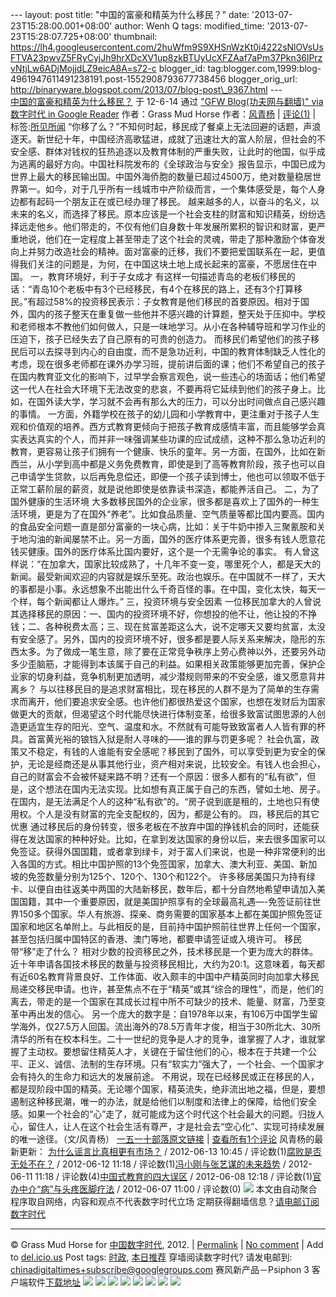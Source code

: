 --- layout: post title: "中国的富豪和精英为什么移民？" date:
'2013-07-23T15:28:00.001+08:00' author: Wenh Q tags: modified\_time:
'2013-07-23T15:28:07.725+08:00' thumbnail:
https://lh4.googleusercontent.com/2huWfm9S9XHSnWzKt0i4222sNlOVsUsFTVA23pwvZ5FRyCyjJh9hrXDcXV1up8zkBTUyUcXFZAaf7aPm37Pkn36lPrzvNtjLw6ADjMojjdLZ9eicA8A=s72-c
blogger\_id:
tag:blogger.com,1999:blog-4961947611491238191.post-1552908793677738456
blogger\_orig\_url:
http://binaryware.blogspot.com/2013/07/blog-post\_9367.html ---
[\
中国的富豪和精英为什么移民？](http://feedproxy.google.com/~r/chinagfwblog/~3/O_51MT-nwks/)
于 12-6-14 通过 ["GFW Blog(功夫网与翻墙)" via 数字时代 in Google
Reader](http://feeds2.feedburner.com/chinagfwblog) 作者：Grass Mud Horse
作者：[风青杨](http://www.my1510.cn/author.php?ditianlang) | [评论(1)](http://www.my1510.cn/article.php?id=79066) |
标签:[所见所闻](http://www.my1510.cn/1510tag.php?tag=%E6%89%80%E8%A7%81%E6%89%80%E9%97%BB)
“你移了么？”不知何时起，移民成了餐桌上无法回避的话题，声浪逐天。新世纪十年，中国经济高歌猛进，成就了迅速壮大的富人阶层，但社会的不安全感、群体对钱权的狂热追逐以及教育体制的严重失败，让此时的他国，似乎成为逃离的最好方向。中国社科院发布的《全球政治与安全》报告显示，中国已成为世界上最大的移民输出国。中国外海侨胞的数量已超过4500万，绝对数量稳居世界第一。如今，对于几乎所有一线城市中产阶级而言，一个集体感受是，每个人身边都有起码一个朋友正在或已经办理了移民。
越来越多的人，以奋斗的名义，以未来的名义，而选择了移民。原本应该是一个社会支柱的财富和知识精英，纷纷选择远走他乡。他们带走的，不仅有他们自身数十年发展所累积的智识和财富，更严重地说，他们在一定程度上甚至带走了这个社会的灵魂，带走了那种激励个体奋发向上并努力改造社会的精神。面对富豪的迁移，我们不要把爱国联系在一起，更值得我们关注的问题是，为何，在中国这块土地上成长起来的富豪，不愿居住在中国。
一，教育环境好，利于子女成才
有这样一句描述青岛的老板们移民的话：“青岛10个老板中有3个已经移民，有4个在移民的路上，还有3个打算移民。”有超过58%的投资移民表示：子女教育是他们移民的首要原因。相对于国外，国内的孩子整天在重复做一些他并不感兴趣的计算题，整天处于压抑中。学校和老师根本不教他们如何做人，只是一味地学习。从小在各种辅导班和学习作业的压迫下，孩子已经失去了自己原有的可贵的创造力。
而移民们希望他们的孩子移民后可以去探寻到内心的自由度，而不是急功近利，中国的教育体制缺乏人性化的考虑，现在很多老师都在课外办学习班，提前讲后面的课；他们不希望自己的孩子在国内教育亚文化的影响下，过早学会察言观色，说一些违心的场面话；他们希望这一代人在社会大环境下无法改变的悲哀，不要再将它延续到他们的孩子身上。比如，在国外读大学，学习就不会再有那么大的压力，可以分出时间做点自己感兴趣的事情。
一方面，外籍学校在孩子的幼儿园和小学教育中，更注重对于孩子人生观和价值观的培养。西方式教育更倾向于把孩子教育成感情丰富，而且能够学会真实表达真实的个人，而并非一味强调某些功课的应试成绩，这种不那么急功近利的教育，更容易让孩子们拥有一个健康、快乐的童年。另一方面，在国外，比如在新西兰，从小学到高中都是义务免费教育，即使是到了高等教育阶段，孩子也可以自己申请学生贷款，以后再免息偿还，即便一个孩子读到博士，他也可以领取不低于正常工薪阶层的薪资，就是说他即使是依靠读书深造，都能养活自己。
二，为了国外健康的生活环境
大多数移民国外的企业家，很多都是喜欢上了国外的一种生活环境，更是为了在国外“养老”。比如食品质量、空气质量等都比国内要高。国内的食品安全问题一直是部分富豪的一块心病，比如：关于牛奶中掺入三聚氰胺和关于地沟油的新闻屡禁不止。另一方面，国外的医疗体系更完善，很多有钱人愿意花钱买健康。国外的医疗体系比国内要好，这个是一个无需争论的事实。
有人曾这样说：“在加拿大，国家比较成熟了，十几年不变一变，哪里死个人，都是天大的新闻。最受新闻欢迎的内容就是娱乐至死。政治也娱乐。在中国就不一样了，天大的事都是小事。永远想象不出能出什么千奇百怪的事。在中国，变化太快，每天一个样，每个新闻都让人爆炸。”
三，投资环境与安全因素
一位移民加拿大的人曾说其选择移民的原因：一、国内的投资环境不好，你想投的他不让，他让投的不挣钱；二、各种税费太高；三、现在贫富差距这么大，说不定哪天又要均贫富，太没有安全感了。另外，国内的投资环境不好，很多都是要人际关系来解决，隐形的东西太多。为了做成一笔生意，除了要在正常竞争秩序上劳心费神以外，还要另外动多少歪脑筋，才能得到本该属于自己的利益。如果相关政策能够更加完善，保护企业家的切身利益，竞争机制更加透明，减少潜规则带来的不安全感，谁又愿意背井离乡？
与以往移民目的是追求财富相比，现在移民的人群不是为了简单的生存需求而离开，他们要追求安全感。也许他们都很热爱这个国家，也想在发财后为国家做更大的贡献，但渴望这个时代能尽快进行体制变革，给很多致富试图思源的人创造更适宜生存的阳光、空气、温度和水。不然就有可能导致致富者人人皆有罪的杯具。首富黄光裕的锒铛入狱是耐人寻味的――谁的罪与罚更多呢？
社会仇富，政策又不稳定，有钱的人谁能有安全感呢？移民到了国外，可以享受到更为安全的保护，无论是经商还是从事其他行业，资产相对来说，比较安全。有钱人也会担心，自己的财富会不会被怀疑来路不明？还有一个原因：很多人都有的“私有欲”，但是，这个想法在国内无法实现。比如想有真正属于自己的东西，譬如土地、房子。在国内，是无法满足个人的这种“私有欲”的。“房子说到底是租的，土地也只有使用权。个人是没有财富的完全支配权的，因为，都是公有的。
四，移民后的其它优惠
通过移民后的身份转变，很多老板在不放弃中国的挣钱机会的同时，还能获得在发达国家的种种好处。比如，在拿到发达国家的身份以后，来去很多国家可以免签证。获得外国国籍，或者拿到绿卡，对于富人们来说，也是一种非常便利的出入各国的方式。相比中国护照的13个免签国家，加拿大、澳大利亚、美国、新加坡的免签数量分别为125个、120个、130个和122个。
许多移居美国只为持有绿卡、以便自由往返美中两国的大陆新移民，数年后，都十分自然地希望申请加入美国国籍，其中一个重要原因，就是美国护照享有的全球最高礼遇—-免签证前往世界150多个国家。华人有旅游、探亲、商务需要的国家基本上都在美国护照免签证国家和地区名单附上。与此相反的是，目前持中国护照前往世界上任何一个国家，甚至包括归属中国特区的香港、澳门等地，都要申请签证或入境许可。
移民带“移”走了什么？
相对少数的投资移民之外，技术移民是一个更为庞大的群体。近十年申请各国技术移民的数量与投资移民相比，大约为20∶1。这意味着，每天都有近60名教育背景良好、工作体面、收入颇丰的中国中产精英同时向加拿大移民局递交移民申请。也许，甚至焦点不在于“精英”或其“综合的理性”，而是，他们的离去，带走的是一个国家在其成长过程中所不可缺少的技术、能量、财富，乃至变革中再出发的信心。
另一个庞大的数字是：自1978年以来，有106万中国学生留学海外，仅27.5万人回国。流出海外的78.5万青年才俊，相当于30所北大、30所清华的所有在校本科生。二十一世纪的竞争是人才的竞争，谁掌握了人才，谁就掌握了主动权。要想留住精英人才，关键在于留住他们的心，根本在于共建一个公平、正义、诚信、法制的生存环境。只有“软实力”强大了，一个社会、一个国家才会有持久的生命力和远大的发展前途。
不用说，现在已经移民或正在移民的人，都是现阶段中国的精英。无论哪个国家，精英流失，绝非流出地之福，但是，要想遏制这种移民潮，唯一的办法，就是给他们以制度和法律上的保障，给他们安全感。如果一个社会的“心”走了，就可能成为这个时代这个社会最大的问题。归拢人心，留住人，让人在这个社会生活有尊严，才是社会去“空心化”、实现可持续发展的唯一途径。（文/风青杨）
[一五一十部落原文链接](http://www.my1510.cn/article.php?id=79066) |
[查看所有1个评论](http://www.my1510.cn/article.php?id=79066)
风青杨的最新更新：
[为什么谣言比真相更有市场？](http://www.my1510.cn/article.php?id=78958) /
2012-06-13 10:45 /
评论数(1)[腐败是否无处不在？](http://www.my1510.cn/article.php?id=78908) /
2012-06-12 11:18 /
评论数(1)[冯小刚与张艺谋的未来趋势](http://www.my1510.cn/article.php?id=78864) /
2012-06-11 11:18 /
评论数(4)[中国式教育的四大误区](http://www.my1510.cn/article.php?id=78722) /
2012-06-08 12:18 /
评论数(1)[官办中介“病”与头疼医脚疗法](http://www.my1510.cn/article.php?id=78665) /
2012-06-07 11:00 / 评论数(0)
![](https://lh4.googleusercontent.com/2huWfm9S9XHSnWzKt0i4222sNlOVsUsFTVA23pwvZ5FRyCyjJh9hrXDcXV1up8zkBTUyUcXFZAaf7aPm37Pkn36lPrzvNtjLw6ADjMojjdLZ9eicA8A)
本文由自动聚合程序取自网络，内容和观点不代表数字时代立场
定期获得翻墙信息？[请电邮订阅数字时代](http://eepurl.com/msuvD)
[](http://eepurl.com/msuvD)
[](http://eepurl.com/msuvD)
[](http://eepurl.com/msuvD)

* * * * *

© Grass Mud Horse for [中国数字时代](https://caonima.info/chinese),
2012. |
[Permalink](https://caonima.info/chinese/2012/06/%e4%b8%ad%e5%9b%bd%e7%9a%84%e5%af%8c%e8%b1%aa%e5%92%8c%e7%b2%be%e8%8b%b1%e4%b8%ba%e4%bb%80%e4%b9%88%e7%a7%bb%e6%b0%91%ef%bc%9f/) |
[No
comment](https://caonima.info/chinese/2012/06/%e4%b8%ad%e5%9b%bd%e7%9a%84%e5%af%8c%e8%b1%aa%e5%92%8c%e7%b2%be%e8%8b%b1%e4%b8%ba%e4%bb%80%e4%b9%88%e7%a7%bb%e6%b0%91%ef%bc%9f/#comments) |
Add to
[del.icio.us](http://del.icio.us/post?url=https://caonima.info/chinese/2012/06/%E4%B8%AD%E5%9B%BD%E7%9A%84%E5%AF%8C%E8%B1%AA%E5%92%8C%E7%B2%BE%E8%8B%B1%E4%B8%BA%E4%BB%80%E4%B9%88%E7%A7%BB%E6%B0%91%EF%BC%9F/&title=%E4%B8%AD%E5%9B%BD%E7%9A%84%E5%AF%8C%E8%B1%AA%E5%92%8C%E7%B2%BE%E8%8B%B1%E4%B8%BA%E4%BB%80%E4%B9%88%E7%A7%BB%E6%B0%91%EF%BC%9F)
Post tags:
[时政](https://caonima.info/chinese/tag/%e6%97%b6%e6%94%bf%e6%96%87%e7%ab%a0/?category=10466),
[本日推荐](https://caonima.info/chinese/tag/%e6%9c%ac%e6%97%a5%e6%8e%a8%e8%8d%90/?category=10466)
穿墙阅读数字时代? 请发电邮到:
[chinadigitaltimes+subscribe@googlegroups.com](mailto:chinadigitaltimes%2Bsubscribe@googlegroups.com)
赛风新产品－Psiphon 3 客户端软件[下载地址](http://dld.bz/caonima745)
[](http://dld.bz/caonima745)
![](https://lh3.googleusercontent.com/VlEvgA6Lt-Yk6pmvMXLlQmaM2jQuTpC-Zl-NGRTIA8r5Cq3nBeBEQyQ2mrSoDazjKhQf0oTUvbqhgsgcLh85hctot1X3HTFJtcAWhUq51mfH23hw_9A) ![](https://lh3.googleusercontent.com/DBZ9jCs4ZSU6DKJXoJqqP2Ge44EaIwtPQ2hBnvHP_fVDvOzxv_PqUjnuh5z7wmJjBb3bmqzoylwXWQrik0b3fnBAaKagxR0Q4sB_OjPG8g_cl0Z2cnc) ![](https://lh4.googleusercontent.com/Yxls6mqdIEdsViaPAtkpCDdXTxqbyYD8LoVqtAHBLTfFNW-T8U_Nw_ViNUMfY7JYXy_WLKs9HNuByFzByuEIDEtKLUYQOUsELdMjguW-MbG1PrSZpmU) ![](https://lh5.googleusercontent.com/u-xGAuiw5Bxn36D9ki8YQnu1-4mUZdLW21h8utrBWFb_BLBXhwafTw2VX8NE2MPn6FdfcqX25l5EDAZgGtL-HbO1nfqLkBiHN1ao1E9vXYSpvB3v28A) ![](https://lh6.googleusercontent.com/DiK-a7a7gcMD3PXL3fpozVZwsFRN9GMuZf0TLT1l_hrq_auvP-i-5BLfkhf9ri_ShdeJSyvjkESiyH3zmwwdERJCa6R45U-KUwVYziiNync5w06WewM) ![](https://lh6.googleusercontent.com/QyW7y-iZWVlgk3Ncz8pXo6Q5hafERHYiMMX-8UUH3l-I2GUAFUv51ZQgtYLjbDkHGzG5SNRnJVZNSisyRQXyD81jIfTChhNxz8bLjlmNW8cs9KT2wkU) ![](https://lh4.googleusercontent.com/un1yGSzlwmbJgmbpROgR-b94IbLjRV8Eqo7PVarMxYy3IxAqt4yB5gW6eMNZuuuS29r41ogKagLebTgtam_XqKab46AKDmOaekS1HrN9ObIjcv8AImc) ![](https://lh5.googleusercontent.com/SKqMHSfSrBfaMEyojTF8oI2P1zO1Uf_U3Xbs_XeHfYCcoipoy8kppXRZljNVT5jLw0e9r2TOpOL7s6eEB17cwdFIIH7e6uRXEKcX9Lc0YrjE00P8y1g)
